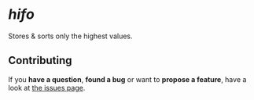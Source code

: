 # *hifo*

Stores & sorts only the highest values.



## Contributing

If you **have a question**, **found a bug** or want to **propose a feature**, have a look at [the issues page](https://github.com/derhuerst/hifo/issues).
